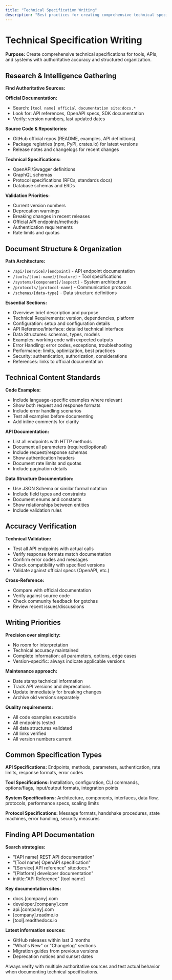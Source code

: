 ```yaml
---
title: "Technical Specification Writing"
description: "Best practices for creating comprehensive technical specifications"
---
```


# Technical Specification Writing

**Purpose:** Create comprehensive technical specifications for tools, APIs, and systems with authoritative accuracy and structured organization.

## Research & Intelligence Gathering

**Find Authoritative Sources:**

**Official Documentation:**
- Search: `[tool name] official documentation site:docs.*`
- Look for: API references, OpenAPI specs, SDK documentation
- Verify: version numbers, last updated dates

**Source Code & Repositories:**
- GitHub official repos (README, examples, API definitions)
- Package registries (npm, PyPI, crates.io) for latest versions
- Release notes and changelogs for recent changes

**Technical Specifications:**
- OpenAPI/Swagger definitions
- GraphQL schemas
- Protocol specifications (RFCs, standards docs)
- Database schemas and ERDs

**Validation Priorities:**
- Current version numbers
- Deprecation warnings
- Breaking changes in recent releases
- Official API endpoints/methods
- Authentication requirements
- Rate limits and quotas

## Document Structure & Organization

**Path Architecture:**
- `/api/[service]/[endpoint]` - API endpoint documentation
- `/tools/[tool-name]/[feature]` - Tool specifications
- `/systems/[component]/[aspect]` - System architecture
- `/protocols/[protocol-name]` - Communication protocols
- `/schemas/[data-type]` - Data structure definitions

**Essential Sections:**
- Overview: brief description and purpose
- Technical Requirements: version, dependencies, platform
- Configuration: setup and configuration details
- API Reference/Interface: detailed technical interface
- Data Structures: schemas, types, models
- Examples: working code with expected outputs
- Error Handling: error codes, exceptions, troubleshooting
- Performance: limits, optimization, best practices
- Security: authentication, authorization, considerations
- References: links to official documentation

## Technical Content Standards

**Code Examples:**
- Include language-specific examples where relevant
- Show both request and response formats
- Include error handling scenarios
- Test all examples before documenting
- Add inline comments for clarity

**API Documentation:**
- List all endpoints with HTTP methods
- Document all parameters (required/optional)
- Include request/response schemas
- Show authentication headers
- Document rate limits and quotas
- Include pagination details

**Data Structure Documentation:**
- Use JSON Schema or similar formal notation
- Include field types and constraints
- Document enums and constants
- Show relationships between entities
- Include validation rules

## Accuracy Verification

**Technical Validation:**
- Test all API endpoints with actual calls
- Verify response formats match documentation
- Confirm error codes and messages
- Check compatibility with specified versions
- Validate against official specs (OpenAPI, etc.)

**Cross-Reference:**
- Compare with official documentation
- Verify against source code
- Check community feedback for gotchas
- Review recent issues/discussions

## Writing Priorities

**Precision over simplicity:**
- No room for interpretation
- Technical accuracy maintained
- Complete information: all parameters, options, edge cases
- Version-specific: always indicate applicable versions

**Maintenance approach:**
- Date stamp technical information
- Track API versions and deprecations
- Update immediately for breaking changes
- Archive old versions separately

**Quality requirements:**
- All code examples executable
- All endpoints tested
- All data structures validated
- All links verified
- All version numbers current

## Common Specification Types

**API Specifications:** Endpoints, methods, parameters, authentication, rate limits, response formats, error codes

**Tool Specifications:** Installation, configuration, CLI commands, options/flags, input/output formats, integration points

**System Specifications:** Architecture, components, interfaces, data flow, protocols, performance specs, scaling limits

**Protocol Specifications:** Message formats, handshake procedures, state machines, error handling, security measures

## Finding API Documentation

**Search strategies:**
- "[API name] REST API documentation"
- "[Tool name] OpenAPI specification"
- "[Service] API reference" site:docs.*
- "[Platform] developer documentation"
- intitle:"API Reference" [tool name]

**Key documentation sites:**
- docs.[company].com
- developer.[company].com
- api.[company].com
- [company].readme.io
- [tool].readthedocs.io

**Latest information sources:**
- GitHub releases within last 3 months
- "What's New" or "Changelog" sections
- Migration guides from previous versions
- Deprecation notices and sunset dates

Always verify with multiple authoritative sources and test actual behavior when documenting technical specifications.
